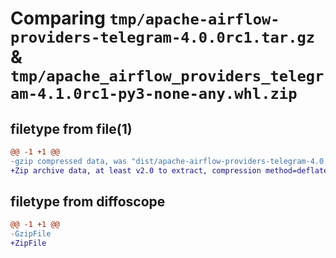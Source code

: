 # Comparing `tmp/apache-airflow-providers-telegram-4.0.0rc1.tar.gz` & `tmp/apache_airflow_providers_telegram-4.1.0rc1-py3-none-any.whl.zip`

## filetype from file(1)

```diff
@@ -1 +1 @@
-gzip compressed data, was "dist/apache-airflow-providers-telegram-4.0.0rc1.tar", last modified: Fri Mar  3 13:47:17 2023, max compression
+Zip archive data, at least v2.0 to extract, compression method=deflate
```

## filetype from diffoscope

```diff
@@ -1 +1 @@
-GzipFile
+ZipFile
```

